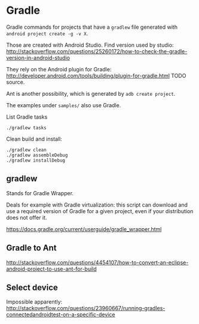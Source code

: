 # Gradle

Gradle commands for projects that have a `gradlew` file generated with `android project create -g -v X`.

Those are created with Android Studio. Find version used by studio: <http://stackoverflow.com/questions/25260172/how-to-check-the-gradle-version-in-android-studio>

They rely on the Android plugin for Gradle: <http://developer.android.com/tools/building/plugin-for-gradle.html> TODO source.

Ant is another possibility, which is generated by `adb create project`.

The examples under `samples/` also use Gradle.

List Gradle tasks

    ./gradlew tasks

Clean build and install:

    ./gradlew clean
    ./gradlew assembleDebug
    ./gradlew installDebug

## gradlew

Stands for Gradle Wrapper.

Deals for example with Gradle virtualization: this script can download and use a required version of Gradle for a given project, even if your distribution does not offer it.

<https://docs.gradle.org/current/userguide/gradle_wrapper.html>

## Gradle to Ant

<http://stackoverflow.com/questions/4454107/how-to-convert-an-eclipse-android-project-to-use-ant-for-build>

## Select device

Impossible apparently: <http://stackoverflow.com/questions/23960667/running-gradles-connectedandroidtest-on-a-specific-device>
